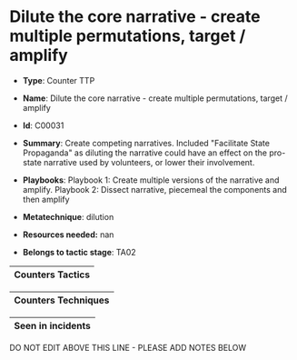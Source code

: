 # Dilute the core narrative - create multiple permutations, target / amplify

* **Type**: Counter TTP

* **Name**: Dilute the core narrative - create multiple permutations, target / amplify

* **Id**: C00031

* **Summary**: Create competing narratives. Included "Facilitate State Propaganda" as diluting the narrative could have an effect on the pro-state narrative used by volunteers, or lower their involvement.

* **Playbooks**: Playbook 1: Create multiple versions of the narrative and amplify. 
Playbook 2: Dissect narrative, piecemeal the components and then amplify

* **Metatechnique**: dilution

* **Resources needed:** nan

* **Belongs to tactic stage**: TA02


| Counters Tactics |
| ---------------- |



| Counters Techniques |
| ------------------- |



| Seen in incidents |
| ----------------- |

DO NOT EDIT ABOVE THIS LINE - PLEASE ADD NOTES BELOW